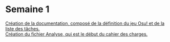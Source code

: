 # Semaine 1  
[Création de la documentation, composé de la définition du jeu Osu! et de la liste des tâches.](/documentatation.odt)  
[Création du fichier Analyse, qui est le début du cahier des charges.](analyse.odt)  
